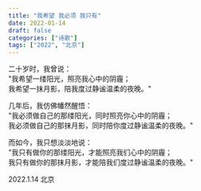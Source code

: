 ```yaml
---
title: "我希望 我必须 我只有"
date: 2022-01-14
draft: false
categories: ["诗歌"]
tags: ["2022", "北京"]
---
```


二十岁时，我曾说：  
"我希望一缕阳光，照亮我心中的阴霾；  
我希望一抹月影，陪我度过静谧温柔的夜晚。"  

几年后，我仿佛幡然醒悟：  
"我必须做自己的那缕阳光，同时照亮你心中的阴霾；  
我必须做自己的那抹月影，同时陪你度过静谧温柔的夜晚。"  

而如今，我只想淡淡地说：  
"我只有做你的那缕阳光，才能照亮我们心中的阴霾；  
我只有做你的那抹月影，才能陪我们度过静谧温柔的夜晚。"  

2022.1.14 北京  
